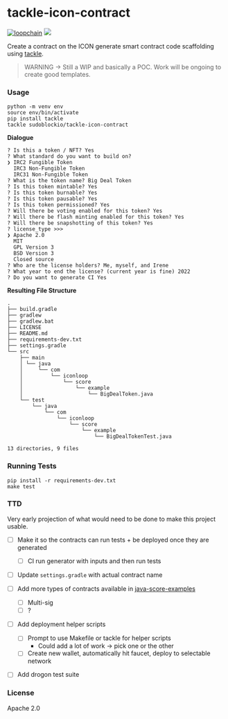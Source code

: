 # tackle-icon-contract

[![loopchain](https://img.shields.io/badge/ICON-API-blue?logoColor=white&logo=icon&labelColor=31B8BB)](https://shields.io) 
![](https://github.com/sudoblockio/tackle-icon-sc-poc/workflows/push-main/badge.svg?branch=main) 

Create a contract on the ICON  generate smart contract code scaffolding using [tackle](https://github.com/sudoblockio/tackle). 

> WARNING -> Still a WIP and basically a POC. Work will be ongoing to create good templates.

### Usage 

```shell
python -m venv env 
source env/bin/activate
pip install tackle 
tackle sudoblockio/tackle-icon-contract
```

**Dialogue**

```text
? Is this a token / NFT? Yes
? What standard do you want to build on? 
❯ IRC2 Fungible Token
  IRC3 Non-Fungible Token
  IRC31 Non-Fungible Token
? What is the token name? Big Deal Token
? Is this token mintable? Yes
? Is this token burnable? Yes
? Is this token pausable? Yes
? Is this token permissioned? Yes
? Will there be voting enabled for this token? Yes
? Will there be flash minting enabled for this token? Yes
? Will there be snapshotting of this token? Yes
? license_type >>> 
❯ Apache 2.0
  MIT
  GPL Version 3
  BSD Version 3
  Closed source
? Who are the license holders? Me, myself, and Irene
? What year to end the license? (current year is fine) 2022
? Do you want to generate CI Yes
```

**Resulting File Structure**

```text
.
├── build.gradle
├── gradlew
├── gradlew.bat
├── LICENSE
├── README.md
├── requirements-dev.txt
├── settings.gradle
└── src
    ├── main
    │ └── java
    │     └── com
    │         └── iconloop
    │             └── score
    │                 └── example
    │                     └── BigDealToken.java
    └── test
        └── java
            └── com
                └── iconloop
                    └── score
                        └── example
                            └── BigDealTokenTest.java

13 directories, 9 files
```

### Running Tests 

```shell
pip install -r requirements-dev.txt
make test 
```

### TTD 

Very early projection of what would need to be done to make this project usable. 

- [ ] Make it so the contracts can run tests + be deployed once they are generated 
  - [ ] CI run generator with inputs and then run tests  
- [ ] Update `settings.gradle` with actual contract name 
- [ ] Add more types of contracts available in [java-score-examples](https://github.com/icon-project/java-score-examples)
  - [ ] Multi-sig 
  - [ ] ?
- [ ] Add deployment helper scripts 
  - [ ] Prompt to use Makefile or tackle for helper scripts
    - Could add a lot of work -> pick one or the other 
  - [ ] Create new wallet, automatically hit faucet, deploy to selectable network 
- [ ] Add drogon test suite 


### License 

Apache 2.0
